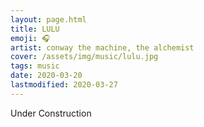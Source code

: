 ```yaml
---
layout: page.html
title: LULU
emoji: 🎧
artist: conway the machine, the alchemist
cover: /assets/img/music/lulu.jpg
tags: music
date: 2020-03-20
lastmodified: 2020-03-27
---
```


Under Construction